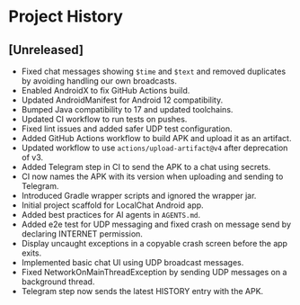 # Project History

## [Unreleased]
- Fixed chat messages showing `$time` and `$text` and removed duplicates by avoiding handling our own broadcasts.
- Enabled AndroidX to fix GitHub Actions build.
- Updated AndroidManifest for Android 12 compatibility.
- Bumped Java compatibility to 17 and updated toolchains.
- Updated CI workflow to run tests on pushes.
- Fixed lint issues and added safer UDP test configuration.
- Added GitHub Actions workflow to build APK and upload it as an artifact.
- Updated workflow to use `actions/upload-artifact@v4` after deprecation of v3.
- Added Telegram step in CI to send the APK to a chat using secrets.
- CI now names the APK with its version when uploading and sending to Telegram.
- Introduced Gradle wrapper scripts and ignored the wrapper jar.
- Initial project scaffold for LocalChat Android app.
- Added best practices for AI agents in `AGENTS.md`.
- Added e2e test for UDP messaging and fixed crash on message send by declaring INTERNET permission.
- Display uncaught exceptions in a copyable crash screen before the app exits.
- Implemented basic chat UI using UDP broadcast messages.
- Fixed NetworkOnMainThreadException by sending UDP messages on a background thread.
- Telegram step now sends the latest HISTORY entry with the APK.
